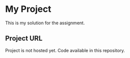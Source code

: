 # My Project
This is my solution for the assignment.

## Project URL
Project is not hosted yet. Code available in this repository.
